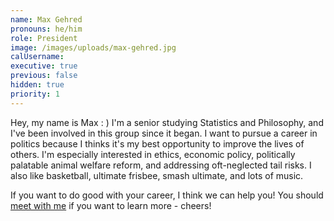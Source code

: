 ```yaml
---
name: Max Gehred
pronouns: he/him
role: President
image: /images/uploads/max-gehred.jpg
calUsername:
executive: true
previous: false
hidden: true
priority: 1
---
```

Hey, my name is Max : ) I'm a senior studying Statistics and Philosophy, and I've been involved in this group since it began. I want to pursue a career in politics because I thinks it's my best opportunity to improve the lives of others. I'm especially interested in ethics, economic policy, politically palatable animal welfare reform, and addressing oft-neglected tail risks. I also like basketball, ultimate frisbee, smash ultimate, and lots of music.

If you want to do good with your career, I think we can help you! You should [meet with me](https://calendly.com/maxgehred/30min?month=2023-08) if you want to learn more - cheers!
